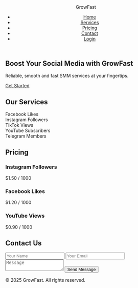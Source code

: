<!-- GrowFast.com - Homepage -->
<!DOCTYPE html>
<html lang="en">
<head>
  <meta charset="UTF-8" />
  <meta name="viewport" content="width=device-width, initial-scale=1.0" />
  <title>GrowFast - Boost Your Social Presence</title>
  <link rel="stylesheet" href="styles.css" />
</head>
<body>
  <header class="navbar">
    <div class="logo">GrowFast</div>
    <nav>
      <ul>
        <li><a href="#home">Home</a></li>
        <li><a href="#services">Services</a></li>
        <li><a href="#pricing">Pricing</a></li>
        <li><a href="#contact">Contact</a></li>
        <li><a href="#login">Login</a></li>
      </ul>
    </nav>
  </header>

  <section id="home" class="hero">
    <h1>Boost Your Social Media with GrowFast</h1>
    <p>Reliable, smooth and fast SMM services at your fingertips.</p>
    <a href="#services" class="btn">Get Started</a>
  </section>

  <section id="services" class="services">
    <h2>Our Services</h2>
    <div class="service-list">
      <div class="service">Facebook Likes</div>
      <div class="service">Instagram Followers</div>
      <div class="service">TikTok Views</div>
      <div class="service">YouTube Subscribers</div>
      <div class="service">Telegram Members</div>
    </div>
  </section>

  <section id="pricing" class="pricing">
    <h2>Pricing</h2>
    <div class="pricing-table">
      <div class="price-box">
        <h3>Instagram Followers</h3>
        <p>$1.50 / 1000</p>
      </div>
      <div class="price-box">
        <h3>Facebook Likes</h3>
        <p>$1.20 / 1000</p>
      </div>
      <div class="price-box">
        <h3>YouTube Views</h3>
        <p>$0.90 / 1000</p>
      </div>
    </div>
  </section>

  <section id="contact" class="contact">
    <h2>Contact Us</h2>
    <form action="#">
      <input type="text" placeholder="Your Name" required />
      <input type="email" placeholder="Your Email" required />
      <textarea placeholder="Message" required></textarea>
      <button type="submit">Send Message</button>
    </form>
  </section>

  <footer class="footer">
    <p>&copy; 2025 GrowFast. All rights reserved.</p>
  </footer>
</body>
</html>
